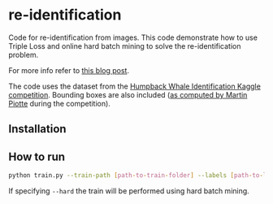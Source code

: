 # re-identification
Code for re-identification from images. This code demonstrate how to use Triple Loss and online hard batch mining
to solve the re-identification problem.

For more info refer to [this blog post](https://lorenzopeppoloni.com/reidentification/).

The code uses the dataset from the  [Humpback Whale Identification Kaggle competition](https://www.kaggle.com/c/humpback-whale-identification). Bounding boxes are also included ([as computed by Martin Piotte](https://www.kaggle.com/martinpiotte/bounding-box-model/output) during the competition).

## Installation


## How to run

```bash
python train.py --train-path [path-to-train-folder] --labels [path-to-labels-csv] --boxes [path-to-boxes-csv] --output-dir [output-dir] [--verbose] [--hard]
```

If specifying `--hard` the train will be performed using hard batch mining.
